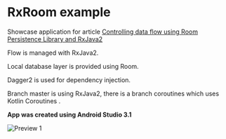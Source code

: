 # RxRoom example
Showcase application for article
[Controlling data flow using Room Persistence Library and RxJava2](https://tkolbusz.github.io/controlling-database-flow/)

Flow is managed with RxJava2.

Local database layer is provided using Room.

Dagger2 is used for dependency injection.

Branch master is using RxJava2, there is a branch coroutines which uses Kotlin Coroutines .

**App was created using Android Studio 3.1**


![Preview 1](https://user-images.githubusercontent.com/10707925/27538846-451174f4-5a7a-11e7-8a6a-d53a748f88c5.png)
